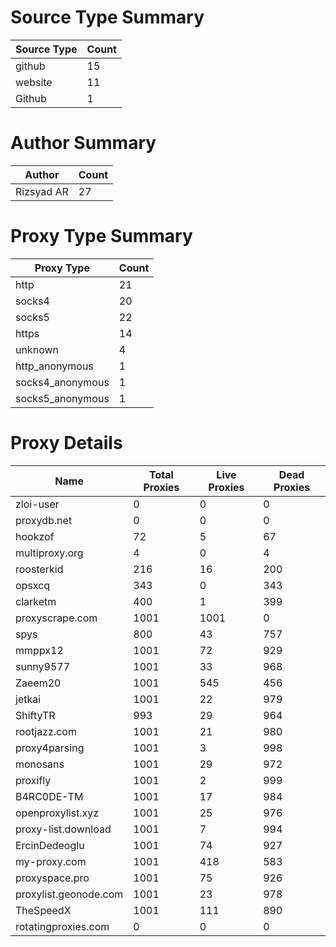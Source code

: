 # Source Type Summary

| Source Type | Count |
|-------------|-------|
| github | 15 |
| website | 11 |
| Github | 1 |


# Author Summary

| Author | Count |
|--------|-------|
| Rizsyad AR | 27 |


# Proxy Type Summary

| Proxy Type | Count |
|------------|-------|
| http | 21 |
| socks4 | 20 |
| socks5 | 22 |
| https | 14 |
| unknown | 4 |
| http_anonymous | 1 |
| socks4_anonymous | 1 |
| socks5_anonymous | 1 |


# Proxy Details

| Name | Total Proxies | Live Proxies | Dead Proxies |
|------|---------------|--------------|---------------|
| zloi-user | 0 | 0 | 0 |
| proxydb.net | 0 | 0 | 0 |
| hookzof | 72 | 5 | 67 |
| multiproxy.org | 4 | 0 | 4 |
| roosterkid | 216 | 16 | 200 |
| opsxcq | 343 | 0 | 343 |
| clarketm | 400 | 1 | 399 |
| proxyscrape.com | 1001 | 1001 | 0 |
| spys | 800 | 43 | 757 |
| mmppx12 | 1001 | 72 | 929 |
| sunny9577 | 1001 | 33 | 968 |
| Zaeem20 | 1001 | 545 | 456 |
| jetkai | 1001 | 22 | 979 |
| ShiftyTR | 993 | 29 | 964 |
| rootjazz.com | 1001 | 21 | 980 |
| proxy4parsing | 1001 | 3 | 998 |
| monosans | 1001 | 29 | 972 |
| proxifly | 1001 | 2 | 999 |
| B4RC0DE-TM | 1001 | 17 | 984 |
| openproxylist.xyz | 1001 | 25 | 976 |
| proxy-list.download | 1001 | 7 | 994 |
| ErcinDedeoglu | 1001 | 74 | 927 |
| my-proxy.com | 1001 | 418 | 583 |
| proxyspace.pro | 1001 | 75 | 926 |
| proxylist.geonode.com | 1001 | 23 | 978 |
| TheSpeedX | 1001 | 111 | 890 |
| rotatingproxies.com | 0 | 0 | 0 |
